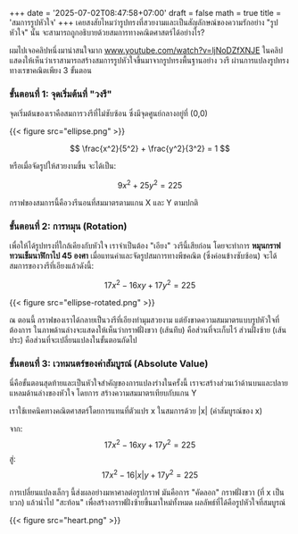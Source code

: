 +++
date = '2025-07-02T08:47:58+07:00'
draft = false
math = true
title = 'สมการรูปหัวใจ'
+++
เคยสงสัยไหมว่ารูปทรงที่สวยงามและเป็นสัญลักษณ์ของความรักอย่าง "รูปหัวใจ" นั้น จะสามารถถูกอธิบายด้วยสมการทางคณิตศาสตร์ได้อย่างไร?

ผมไปเจอคลิปหนึ่งมาน่าสนใจมาก www.youtube.com/watch?v=ljNoDZfXNJE ในคลิปแสดงให้เห็นว่าเราสามารถสร้างสมการรูปหัวใจขึ้นมาจากรูปทรงพื้นฐานอย่าง วงรี ผ่านการแปลงรูปทรงทางเรขาคณิตเพียง 3 ขั้นตอน

### ขั้นตอนที่ 1: จุดเริ่มต้นที่ "วงรี"

จุดเริ่มต้นของเราคือสมการวงรีที่ไม่ซับซ้อน ซึ่งมีจุดศูนย์กลางอยู่ที่ (0,0)

{{< figure src="ellipse.png" >}}

$$
\frac{x^2}{5^2} + \frac{y^2}{3^2} = 1
$$

หรือเมื่อจัดรูปให้สวยงามขึ้น จะได้เป็น:

$$
9x^2 + 25y^2 = 225
$$

กราฟของสมการนี้คือวงรีนอนที่สมมาตรตามแกน X และ Y ตามปกติ

### ขั้นตอนที่ 2: การหมุน (Rotation)

เพื่อให้ได้รูปทรงที่ใกล้เคียงกับหัวใจ เราจำเป็นต้อง "เอียง" วงรีนี้เสียก่อน โดยจะทำการ **หมุนกราฟทวนเข็มนาฬิกาไป 45 องศา** เมื่อแทนค่าและจัดรูปสมการทางพีชคณิต (ซึ่งค่อนข้างซับซ้อน) จะได้สมการของวงรีที่เอียงแล้วดังนี้:

$$
17x^2 - 16xy + 17y^2 = 225
$$

{{< figure src="ellipse-rotated.png" >}}

ณ ตอนนี้ กราฟของเราได้กลายเป็นวงรีที่เอียงทำมุมสวยงาม แต่ยังขาดความสมมาตรแบบรูปหัวใจที่ต้องการ ในภาพด้านล่างจะแสดงให้เห็นว่ากราฟฝั่งขวา (เส้นทึบ) คือส่วนที่จะเก็บไว้ ส่วนฝั่งซ้าย (เส้นประ) คือส่วนที่จะเปลี่ยนแปลงในขั้นตอนถัดไป

### ขั้นตอนที่ 3: เวทมนตร์ของค่าสัมบูรณ์ (Absolute Value)

นี่คือขั้นตอนสุดท้ายและเป็นหัวใจสำคัญของการแปลงร่างในครั้งนี้ เราจะสร้างส่วนเว้าด้านบนและปลายแหลมด้านล่างของหัวใจ โดยการ สร้างความสมมาตรเทียบกับแกน Y

เราใช้เทคนิคทางคณิตศาสตร์โดยการแทนที่ตัวแปร x ในสมการด้วย |x| (ค่าสัมบูรณ์ของ x)

จาก: $$17x^2 - 16xy + 17y^2 = 225$$
สู่: $$17x^2 - 16|x|y + 17y^2 = 225$$

การเปลี่ยนแปลงเล็กๆ นี้ส่งผลอย่างมหาศาลต่อรูปกราฟ มันคือการ "คัดลอก" กราฟฝั่งขวา (ที่ x เป็นบวก) แล้วนำไป "สะท้อน" เพื่อสร้างกราฟฝั่งซ้ายขึ้นมาใหม่ทั้งหมด ผลลัพธ์ที่ได้คือรูปหัวใจที่สมบูรณ์

{{< figure src="heart.png" >}}

